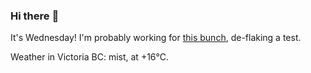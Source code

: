 ### Hi there :wave:

It's Wednesday! I'm probably working for [this bunch](https://github.com/kohofinancial), de-flaking a test.

Weather in Victoria BC: mist, at +16°C.
